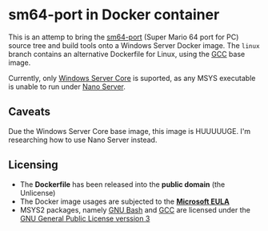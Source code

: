 # sm64-port in Docker container
This is an attemp to bring the [sm64-port](https://github.com/sm64-port/sm64-port) (Super Mario 64 port for PC) source tree and build tools onto a Windows Server Docker image. The ``linux`` branch contains an alternative Dockerfile for Linux, using the [GCC](https://hub.docker.com/_/gcc) base image.

Currently, only [Windows Server Core](https://hub.docker.com/_/microsoft-windows-servercore) is suported, as any MSYS executable is unable to run under [Nano Server](https://hub.docker.com/_/microsoft-windows-nanoserver).

## Caveats
Due the Windows Server Core base image, this image is HUUUUUGE. I'm researching how to use Nano Server instead.

## Licensing
* The **Dockerfile** has been released into the **public domain** (the Unlicense)
* The Docker image usages are subjected to the **[Microsoft EULA](https://docs.microsoft.com/en-us/virtualization/windowscontainers/images-eula)**
* MSYS2 packages, namely [GNU Bash](https://www.gnu.org/software/bash/) and [GCC](https://gcc.gnu.org/) are licensed under the [GNU General Public License verssion 3](https://www.gnu.org/licenses/gpl-3.0.txt)
